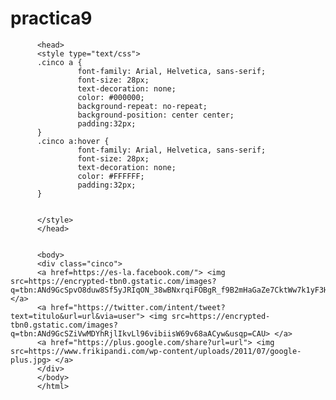 # practica9
<!DOCTYPE html PUBLIC>
<html>
          
          <head>
          <style type="text/css">
          .cinco a {
                   font-family: Arial, Helvetica, sans-serif;
                   font-size: 28px;
                   text-decoration: none;
                   color: #000000;
                   background-repeat: no-repeat;
                   background-position: center center;
                   padding:32px;
          }
          .cinco a:hover {
                   font-family: Arial, Helvetica, sans-serif;
                   font-size: 28px;
                   text-decoration: none;
                   color: #FFFFFF;
                   padding:32px;
          }

       
          </style>
          </head>
 

          <body>
          <div class="cinco">
          <a href=https://es-la.facebook.com/"> <img src=https://encrypted-tbn0.gstatic.com/images?q=tbn:ANd9GcSpvO8duw8Sf5yJRIqON_38wBNxrqiFOBgR_f9B2mHaGaZe7CktWw7k1yF3H_j9gqpZYTM&usqp=CAU> </a>      
          <a href="https://twitter.com/intent/tweet?text=titulo&url=url&via=user"> <img src=https://encrypted-tbn0.gstatic.com/images?q=tbn:ANd9GcSZiVwMDYhRjlIkvLl96vibiisW69v68aACyw&usqp=CAU> </a>
          <a href="https://plus.google.com/share?url=url"> <img src=https://www.frikipandi.com/wp-content/uploads/2011/07/google-plus.jpg> </a> 
          </div>
          </body>
          </html>
